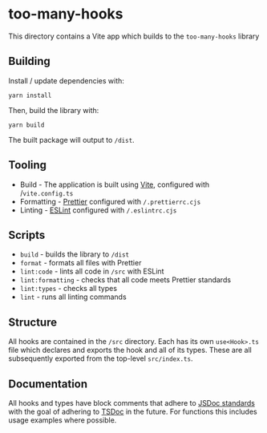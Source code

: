 # too-many-hooks

This directory contains a Vite app which builds to the `too-many-hooks` library

## Building

Install / update dependencies with:

`yarn install`

Then, build the library with:

`yarn build`

The built package will output to `/dist`.

## Tooling

- Build - The application is built using [Vite](https://vitejs.dev/), configured with /`vite.config.ts`
- Formatting - [Prettier](https://prettier.io/docs/en/) configured with `/.prettierrc.cjs`
- Linting - [ESLint](https://eslint.org/docs/latest/) configured with `/.eslintrc.cjs`

## Scripts

- `build` - builds the library to `/dist`
- `format` - formats all files with Prettier
- `lint:code` - lints all code in `/src` with ESLint
- `lint:formatting` - checks that all code meets Prettier standards
- `lint:types` - checks all types
- `lint` - runs all linting commands

## Structure

All hooks are contained in the `/src` directory. Each has its own `use<Hook>.ts` file which declares and exports the hook and all of its types. These are all subsequently exported from the top-level `src/index.ts`.

## Documentation

All hooks and types have block comments that adhere to [JSDoc standards](https://jsdoc.app/) with the goal of adhering to [TSDoc](https://tsdoc.org/) in the future. For functions this includes usage examples where possible.
